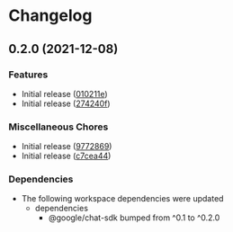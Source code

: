 # Changelog

## 0.2.0 (2021-12-08)


### Features

* Initial release ([010211e](https://www.github.com/googleworkspace/chat-framework-nodejs/commit/010211e55bb7c2723cae37b4a9b564018bca4aed))
* Initial release ([274240f](https://www.github.com/googleworkspace/chat-framework-nodejs/commit/274240f4019ede63f8bc4ada8cf96e27b73e5d13))


### Miscellaneous Chores

* Initial release ([9772869](https://www.github.com/googleworkspace/chat-framework-nodejs/commit/97728690829b43ced5a117d6ad8ab15b57caf924))
* Initial release ([c7cea44](https://www.github.com/googleworkspace/chat-framework-nodejs/commit/c7cea441cddab444537c8739030613c7178c5f5a))



### Dependencies

* The following workspace dependencies were updated
  * dependencies
    * @google/chat-sdk bumped from ^0.1 to ^0.2.0